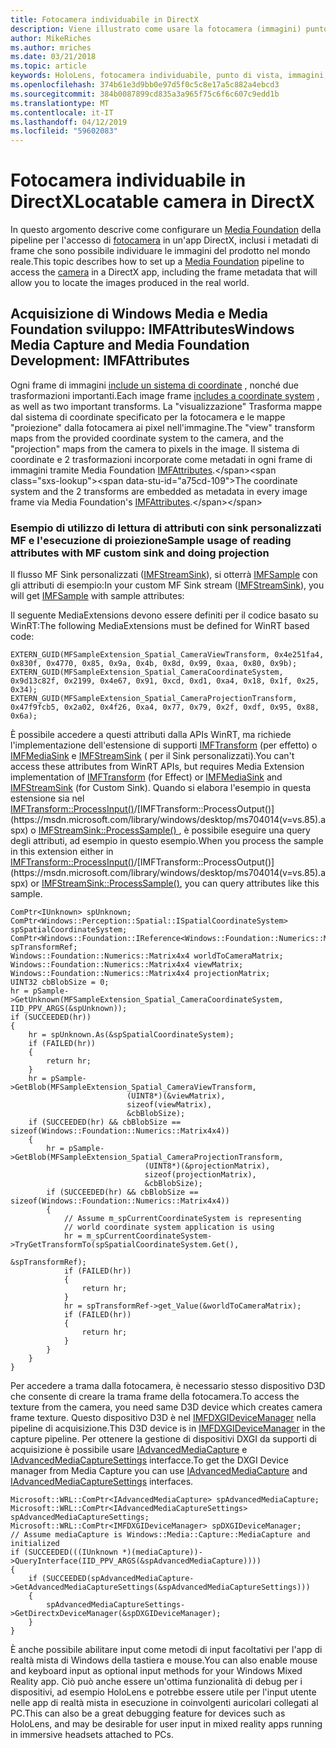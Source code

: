 ```yaml
---
title: Fotocamera individuabile in DirectX
description: Viene illustrato come usare la fotocamera (immagini) punto di vista in un'app di HoloLens.
author: MikeRiches
ms.author: mriches
ms.date: 03/21/2018
ms.topic: article
keywords: HoloLens, fotocamera individuabile, punto di vista, immagini, unporoject, media foundation, MF, sink personalizzati, procedura dettagliata, codice di esempio
ms.openlocfilehash: 374b61e3d9bb0e97d5f0c5c8e17a5c882a4ebcd3
ms.sourcegitcommit: 384b0087899cd835a3a965f75c6f6c607c9edd1b
ms.translationtype: MT
ms.contentlocale: it-IT
ms.lasthandoff: 04/12/2019
ms.locfileid: "59602083"
---
```

# <a name="locatable-camera-in-directx"></a><span data-ttu-id="a75cd-104">Fotocamera individuabile in DirectX</span><span class="sxs-lookup"><span data-stu-id="a75cd-104">Locatable camera in DirectX</span></span>

<span data-ttu-id="a75cd-105">In questo argomento descrive come configurare un [Media Foundation](https://msdn.microsoft.com/library/windows/desktop/ms694197(v=vs.85).aspx) della pipeline per l'accesso di [fotocamera](locatable-camera.md) in un'app DirectX, inclusi i metadati di frame che sono possibile individuare le immagini del prodotto nel mondo reale.</span><span class="sxs-lookup"><span data-stu-id="a75cd-105">This topic describes how to set up a [Media Foundation](https://msdn.microsoft.com/library/windows/desktop/ms694197(v=vs.85).aspx) pipeline to access the [camera](locatable-camera.md) in a DirectX app, including the frame metadata that will allow you to locate the images produced in the real world.</span></span>

## <a name="windows-media-capture-and-media-foundation-development-imfattributes"></a><span data-ttu-id="a75cd-106">Acquisizione di Windows Media e Media Foundation sviluppo: IMFAttributes</span><span class="sxs-lookup"><span data-stu-id="a75cd-106">Windows Media Capture and Media Foundation Development: IMFAttributes</span></span>

<span data-ttu-id="a75cd-107">Ogni frame di immagini [include un sistema di coordinate](locatable-camera.md#images-with-coordinate-systems) , nonché due trasformazioni importanti.</span><span class="sxs-lookup"><span data-stu-id="a75cd-107">Each image frame [includes a coordinate system](locatable-camera.md#images-with-coordinate-systems) , as well as two important transforms.</span></span> <span data-ttu-id="a75cd-108">La "visualizzazione" Trasforma mappe dal sistema di coordinate specificato per la fotocamera e le mappe "proiezione" dalla fotocamera ai pixel nell'immagine.</span><span class="sxs-lookup"><span data-stu-id="a75cd-108">The "view" transform maps from the provided coordinate system to the camera, and the "projection" maps from the camera to pixels in the image.</span></span> <span data-ttu-id="a75cd-109">Il sistema di coordinate e 2 trasformazioni incorporate come metadati in ogni frame di immagini tramite Media Foundation [IMFAttributes](https://msdn.microsoft.com/library/windows/desktop/ms704598(v=vs.85).aspx).</span><span class="sxs-lookup"><span data-stu-id="a75cd-109">The coordinate system and the 2 transforms are embedded as metadata in every image frame via Media Foundation's [IMFAttributes](https://msdn.microsoft.com/library/windows/desktop/ms704598(v=vs.85).aspx).</span></span>

### <a name="sample-usage-of-reading-attributes-with-mf-custom-sink-and-doing-projection"></a><span data-ttu-id="a75cd-110">Esempio di utilizzo di lettura di attributi con sink personalizzati MF e l'esecuzione di proiezione</span><span class="sxs-lookup"><span data-stu-id="a75cd-110">Sample usage of reading attributes with MF custom sink and doing projection</span></span>

<span data-ttu-id="a75cd-111">Il flusso MF Sink personalizzati ([IMFStreamSink](https://msdn.microsoft.com/library/windows/desktop/ms705657(v=vs.85).aspx)), si otterrà [IMFSample](https://msdn.microsoft.com/library/windows/desktop/ms702192(v=vs.85).aspx) con gli attributi di esempio:</span><span class="sxs-lookup"><span data-stu-id="a75cd-111">In your custom MF Sink stream ([IMFStreamSink](https://msdn.microsoft.com/library/windows/desktop/ms705657(v=vs.85).aspx)), you will get [IMFSample](https://msdn.microsoft.com/library/windows/desktop/ms702192(v=vs.85).aspx) with sample attributes:</span></span>

<span data-ttu-id="a75cd-112">Il seguente MediaExtensions devono essere definiti per il codice basato su WinRT:</span><span class="sxs-lookup"><span data-stu-id="a75cd-112">The following MediaExtensions must be defined for WinRT based code:</span></span>

```
EXTERN_GUID(MFSampleExtension_Spatial_CameraViewTransform, 0x4e251fa4, 0x830f, 0x4770, 0x85, 0x9a, 0x4b, 0x8d, 0x99, 0xaa, 0x80, 0x9b);
EXTERN_GUID(MFSampleExtension_Spatial_CameraCoordinateSystem, 0x9d13c82f, 0x2199, 0x4e67, 0x91, 0xcd, 0xd1, 0xa4, 0x18, 0x1f, 0x25, 0x34);
EXTERN_GUID(MFSampleExtension_Spatial_CameraProjectionTransform, 0x47f9fcb5, 0x2a02, 0x4f26, 0xa4, 0x77, 0x79, 0x2f, 0xdf, 0x95, 0x88, 0x6a);
```

<span data-ttu-id="a75cd-113">È possibile accedere a questi attributi dalla APIs WinRT, ma richiede l'implementazione dell'estensione di supporti [IMFTransform](https://msdn.microsoft.com/library/windows/desktop/ms696260(v=vs.85).aspx) (per effetto) o [IMFMediaSink](https://msdn.microsoft.com/library/windows/desktop/ms694262(v=vs.85).aspx) e [IMFStreamSink](https://msdn.microsoft.com/library/windows/desktop/ms705657(v=vs.85).aspx) ( per il Sink personalizzati).</span><span class="sxs-lookup"><span data-stu-id="a75cd-113">You can't access these attributes from WinRT APIs, but requires Media Extension implementation of [IMFTransform](https://msdn.microsoft.com/library/windows/desktop/ms696260(v=vs.85).aspx) (for Effect) or [IMFMediaSink](https://msdn.microsoft.com/library/windows/desktop/ms694262(v=vs.85).aspx) and [IMFStreamSink](https://msdn.microsoft.com/library/windows/desktop/ms705657(v=vs.85).aspx) (for Custom Sink).</span></span> <span data-ttu-id="a75cd-114">Quando si elabora l'esempio in questa estensione sia nel [IMFTransform::ProcessInput()](https://msdn.microsoft.com/library/windows/desktop/ms703131(v=vs.85).aspx)/[IMFTransform::ProcessOutput()](https://msdn.microsoft.com/library/windows/desktop/ms704014(v=vs.85).aspx) o [IMFStreamSink::ProcessSample() ](https://msdn.microsoft.com/library/windows/desktop/ms696208(v=vs.85).aspx), è possibile eseguire una query degli attributi, ad esempio in questo esempio.</span><span class="sxs-lookup"><span data-stu-id="a75cd-114">When you process the sample in this extension either in [IMFTransform::ProcessInput()](https://msdn.microsoft.com/library/windows/desktop/ms703131(v=vs.85).aspx)/[IMFTransform::ProcessOutput()](https://msdn.microsoft.com/library/windows/desktop/ms704014(v=vs.85).aspx) or [IMFStreamSink::ProcessSample()](https://msdn.microsoft.com/library/windows/desktop/ms696208(v=vs.85).aspx), you can query attributes like this sample.</span></span>

```
ComPtr<IUnknown> spUnknown;
ComPtr<Windows::Perception::Spatial::ISpatialCoordinateSystem> spSpatialCoordinateSystem;
ComPtr<Windows::Foundation::IReference<Windows::Foundation::Numerics::Matrix4x4>> spTransformRef;
Windows::Foundation::Numerics::Matrix4x4 worldToCameraMatrix;
Windows::Foundation::Numerics::Matrix4x4 viewMatrix;
Windows::Foundation::Numerics::Matrix4x4 projectionMatrix;
UINT32 cbBlobSize = 0;
hr = pSample->GetUnknown(MFSampleExtension_Spatial_CameraCoordinateSystem, IID_PPV_ARGS(&spUnknown));
if (SUCCEEDED(hr))
{
    hr = spUnknown.As(&spSpatialCoordinateSystem);
    if (FAILED(hr))
    {
        return hr;
    }
    hr = pSample->GetBlob(MFSampleExtension_Spatial_CameraViewTransform,
                          (UINT8*)(&viewMatrix),
                          sizeof(viewMatrix),
                          &cbBlobSize);
    if (SUCCEEDED(hr) && cbBlobSize == sizeof(Windows::Foundation::Numerics::Matrix4x4))
    {
        hr = pSample->GetBlob(MFSampleExtension_Spatial_CameraProjectionTransform,
                              (UINT8*)(&projectionMatrix),
                              sizeof(projectionMatrix),
                              &cbBlobSize);
        if (SUCCEEDED(hr) && cbBlobSize == sizeof(Windows::Foundation::Numerics::Matrix4x4))
        {
            // Assume m_spCurrentCoordinateSystem is representing
            // world coordinate system application is using
            hr = m_spCurrentCoordinateSystem->TryGetTransformTo(spSpatialCoordinateSystem.Get(),
                                                                &spTransformRef);
            if (FAILED(hr))
            {
                return hr;
            }
            hr = spTransformRef->get_Value(&worldToCameraMatrix);
            if (FAILED(hr))
            {
                return hr;
            }
        }
    }
}
```

<span data-ttu-id="a75cd-115">Per accedere a trama dalla fotocamera, è necessario stesso dispositivo D3D che consente di creare la trama frame della fotocamera.</span><span class="sxs-lookup"><span data-stu-id="a75cd-115">To access the texture from the camera, you need same D3D device which creates camera frame texture.</span></span> <span data-ttu-id="a75cd-116">Questo dispositivo D3D è nel [IMFDXGIDeviceManager](https://msdn.microsoft.com/library/windows/desktop/hh447906(v=vs.85).aspx) nella pipeline di acquisizione.</span><span class="sxs-lookup"><span data-stu-id="a75cd-116">This D3D device is in [IMFDXGIDeviceManager](https://msdn.microsoft.com/library/windows/desktop/hh447906(v=vs.85).aspx) in the capture pipeline.</span></span> <span data-ttu-id="a75cd-117">Per ottenere la gestione di dispositivi DXGI da supporti di acquisizione è possibile usare [IAdvancedMediaCapture](https://msdn.microsoft.com/library/windows/desktop/hh802709(v=vs.85).aspx) e [IAdvancedMediaCaptureSettings](https://msdn.microsoft.com/library/windows/desktop/hh802712(v=vs.85).aspx) interfacce.</span><span class="sxs-lookup"><span data-stu-id="a75cd-117">To get the DXGI Device manager from Media Capture you can use [IAdvancedMediaCapture](https://msdn.microsoft.com/library/windows/desktop/hh802709(v=vs.85).aspx) and [IAdvancedMediaCaptureSettings](https://msdn.microsoft.com/library/windows/desktop/hh802712(v=vs.85).aspx) interfaces.</span></span>

```
Microsoft::WRL::ComPtr<IAdvancedMediaCapture> spAdvancedMediaCapture;
Microsoft::WRL::ComPtr<IAdvancedMediaCaptureSettings> spAdvancedMediaCaptureSettings;
Microsoft::WRL::ComPtr<IMFDXGIDeviceManager> spDXGIDeviceManager;
// Assume mediaCapture is Windows::Media::Capture::MediaCapture and initialized
if (SUCCEEDED(((IUnknown *)(mediaCapture))->QueryInterface(IID_PPV_ARGS(&spAdvancedMediaCapture))))
{
    if (SUCCEEDED(spAdvancedMediaCapture->GetAdvancedMediaCaptureSettings(&spAdvancedMediaCaptureSettings)))
    {
        spAdvancedMediaCaptureSettings->GetDirectxDeviceManager(&spDXGIDeviceManager);
    }
}
```

<span data-ttu-id="a75cd-118">È anche possibile abilitare input come metodi di input facoltativi per l'app di realtà mista di Windows della tastiera e mouse.</span><span class="sxs-lookup"><span data-stu-id="a75cd-118">You can also enable mouse and keyboard input as optional input methods for your Windows Mixed Reality app.</span></span> <span data-ttu-id="a75cd-119">Ciò può anche essere un'ottima funzionalità di debug per i dispositivi, ad esempio HoloLens e potrebbe essere utile per l'input utente nelle app di realtà mista in esecuzione in coinvolgenti auricolari collegati al PC.</span><span class="sxs-lookup"><span data-stu-id="a75cd-119">This can also be a great debugging feature for devices such as HoloLens, and may be desirable for user input in mixed reality apps running in immersive headsets attached to PCs.</span></span>
